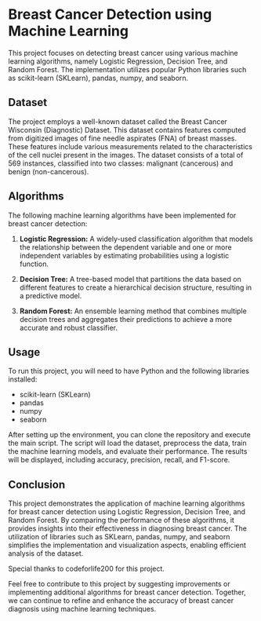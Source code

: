 # Breast Cancer Detection using Machine Learning

This project focuses on detecting breast cancer using various machine learning algorithms, namely Logistic Regression, Decision Tree, and Random Forest. The implementation utilizes popular Python libraries such as scikit-learn (SKLearn), pandas, numpy, and seaborn.

## Dataset
The project employs a well-known dataset called the Breast Cancer Wisconsin (Diagnostic) Dataset. This dataset contains features computed from digitized images of fine needle aspirates (FNA) of breast masses. These features include various measurements related to the characteristics of the cell nuclei present in the images. The dataset consists of a total of 569 instances, classified into two classes: malignant (cancerous) and benign (non-cancerous).

## Algorithms
The following machine learning algorithms have been implemented for breast cancer detection:

1. **Logistic Regression:** A widely-used classification algorithm that models the relationship between the dependent variable and one or more independent variables by estimating probabilities using a logistic function.

2. **Decision Tree:** A tree-based model that partitions the data based on different features to create a hierarchical decision structure, resulting in a predictive model.

3. **Random Forest:** An ensemble learning method that combines multiple decision trees and aggregates their predictions to achieve a more accurate and robust classifier.

## Usage
To run this project, you will need to have Python and the following libraries installed:
- scikit-learn (SKLearn)
- pandas
- numpy
- seaborn

After setting up the environment, you can clone the repository and execute the main script. The script will load the dataset, preprocess the data, train the machine learning models, and evaluate their performance. The results will be displayed, including accuracy, precision, recall, and F1-score.

## Conclusion
This project demonstrates the application of machine learning algorithms for breast cancer detection using Logistic Regression, Decision Tree, and Random Forest. By comparing the performance of these algorithms, it provides insights into their effectiveness in diagnosing breast cancer. The utilization of libraries such as SKLearn, pandas, numpy, and seaborn simplifies the implementation and visualization aspects, enabling efficient analysis of the dataset.

Special thanks to codeforlife200 for this project.

Feel free to contribute to this project by suggesting improvements or implementing additional algorithms for breast cancer detection. Together, we can continue to refine and enhance the accuracy of breast cancer diagnosis using machine learning techniques.


